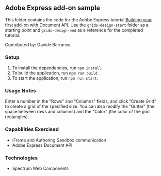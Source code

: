 ## Adobe Express add-on sample

This folder contains the code for the Adobe Express tutorial [Building your first add-on with Document API](https://developer.adobe.com/express/add-ons/docs/guides/tutorials/grids-addon/). Use the `grids-design-start` folder as a starting point and `grids-design-end` as a reference for the completed tutorial.

Contributed by: Davide Barranca

### Setup

1. To install the dependencies, run `npm install`.
2. To build the application, run `npm run build`.
3. To start the application, run `npm run start`.

### Usage Notes

Enter a number in the "Rows" and "Columns" fields, and click "Create Grid" to create a grid of the specified size. You can also modify the "Gutter" (the space between rows and columns) and the "Color" (the color of the grid rectangles).

### Capabilities Exercised

* iFrame and Authoring Sandbox communication
* Adobe Express Document API

### Technologies

* Spectrum Web Components
